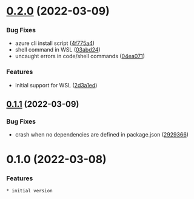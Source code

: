 # [0.2.0](https://github.com/sinedied/devc/compare/0.1.1...0.2.0) (2022-03-09)


### Bug Fixes

* azure cli install script ([4f775a4](https://github.com/sinedied/devc/commit/4f775a46c06be93abb8073a2c3ea9540c928326e))
* shell command in WSL ([03abd24](https://github.com/sinedied/devc/commit/03abd242f7746125d6424f10b6ec184e5efd9df7))
* uncaught errors in code/shell commands ([04ea071](https://github.com/sinedied/devc/commit/04ea071dd51682ab9b7907ca1f91333d67dc53c9))


### Features

* initial support for WSL ([2d3a1ed](https://github.com/sinedied/devc/commit/2d3a1ed77250f020e19fc9d46601e5560ca7e85a))

## [0.1.1](https://github.com/sinedied/devc/compare/0.1.0...0.1.1) (2022-03-09)


### Bug Fixes

* crash when no dependencies are defined in package.json ([2929366](https://github.com/sinedied/devc/commit/292936697bde866c05b1edd5944af5675a3cd197))

# 0.1.0 (2022-03-08)

### Features
    * initial version
